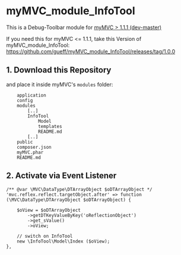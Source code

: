 # myMVC_module_InfoTool
This is a Debug-Toolbar module for [myMVC > 1.1.1 (dev-master)](https://github.com/gueff/myMVC)

If you need this for myMVC <= 1.1.1, take this Version of myMVC_module_InfoTool: https://github.com/gueff/myMVC_module_InfoTool/releases/tag/1.0.0

## 1. Download this Repository
and place it inside myMVC's `modules` folder:
~~~
    application
    config
    modules
        [..]
        InfoTool
            Model
            templates
            README.md
        [..]
    public
    composer.json
    myMVC.phar
    README.md
~~~

## 2. Activate via Event Listener
~~~
/** @var \MVC\DataType\DTArrayObject $oDTArrayObject */
'mvc.reflex.reflect.targetObject.after' => function (\MVC\DataType\DTArrayObject $oDTArrayObject) {

    $oView = $oDTArrayObject
        ->getDTKeyValueByKey('oReflectionObject')
        ->get_sValue()
        ->oView;

    // switch on InfoTool
    new \InfoTool\Model\Index ($oView);
},
~~~